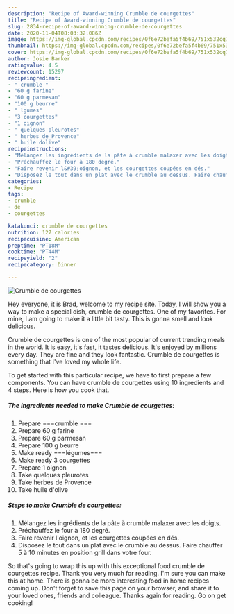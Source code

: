 ```yaml
---
description: "Recipe of Award-winning Crumble de courgettes"
title: "Recipe of Award-winning Crumble de courgettes"
slug: 2834-recipe-of-award-winning-crumble-de-courgettes
date: 2020-11-04T08:03:32.086Z
image: https://img-global.cpcdn.com/recipes/0f6e72befa5f4b69/751x532cq70/crumble-de-courgettes-photo-principale-de-la-recette.jpg
thumbnail: https://img-global.cpcdn.com/recipes/0f6e72befa5f4b69/751x532cq70/crumble-de-courgettes-photo-principale-de-la-recette.jpg
cover: https://img-global.cpcdn.com/recipes/0f6e72befa5f4b69/751x532cq70/crumble-de-courgettes-photo-principale-de-la-recette.jpg
author: Josie Barker
ratingvalue: 4.5
reviewcount: 15297
recipeingredient:
- " crumble "
- "60 g farine"
- "60 g parmesan"
- "100 g beurre"
- " lgumes"
- "3 courgettes"
- "1 oignon"
- " quelques pleurotes"
- " herbes de Provence"
- " huile dolive"
recipeinstructions:
- "Mélangez les ingrédients de la pâte à crumble malaxer avec les doigts."
- "Préchauffez le four à 180 degré."
- "Faire revenir l&#39;oignon, et les courgettes coupées en dés."
- "Disposez le tout dans un plat avec le crumble au dessus. Faire chauffer 5 à 10 minutes en position grill dans votre four."
categories:
- Recipe
tags:
- crumble
- de
- courgettes

katakunci: crumble de courgettes 
nutrition: 127 calories
recipecuisine: American
preptime: "PT18M"
cooktime: "PT44M"
recipeyield: "2"
recipecategory: Dinner

---
```



![Crumble de courgettes](https://img-global.cpcdn.com/recipes/0f6e72befa5f4b69/751x532cq70/crumble-de-courgettes-photo-principale-de-la-recette.jpg)

Hey everyone, it is Brad, welcome to my recipe site. Today, I will show you a way to make a special dish, crumble de courgettes. One of my favorites. For mine, I am going to make it a little bit tasty. This is gonna smell and look delicious.

Crumble de courgettes is one of the most popular of current trending meals in the world. It is easy, it's fast, it tastes delicious. It's enjoyed by millions every day. They are fine and they look fantastic. Crumble de courgettes is something that I've loved my whole life.




To get started with this particular recipe, we have to first prepare a few components. You can have crumble de courgettes using 10 ingredients and 4 steps. Here is how you cook that.

<!--inarticleads1-->

##### The ingredients needed to make Crumble de courgettes:

1. Prepare  ===crumble ===
1. Prepare 60 g farine
1. Prepare 60 g parmesan
1. Prepare 100 g beurre
1. Make ready  ===légumes===
1. Make ready 3 courgettes
1. Prepare 1 oignon
1. Take  quelques pleurotes
1. Take  herbes de Provence
1. Take  huile d&#39;olive




<!--inarticleads2-->

##### Steps to make Crumble de courgettes:

1. Mélangez les ingrédients de la pâte à crumble malaxer avec les doigts.
1. Préchauffez le four à 180 degré.
1. Faire revenir l&#39;oignon, et les courgettes coupées en dés.
1. Disposez le tout dans un plat avec le crumble au dessus. Faire chauffer 5 à 10 minutes en position grill dans votre four.




So that's going to wrap this up with this exceptional food crumble de courgettes recipe. Thank you very much for reading. I'm sure you can make this at home. There is gonna be more interesting food in home recipes coming up. Don't forget to save this page on your browser, and share it to your loved ones, friends and colleague. Thanks again for reading. Go on get cooking!
